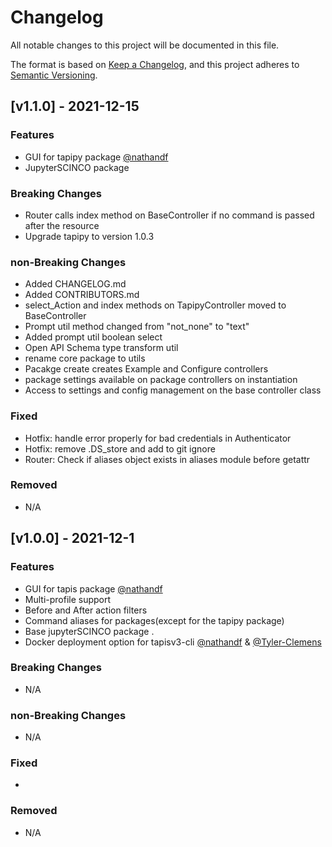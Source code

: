 # Changelog
All notable changes to this project will be documented in this file.

The format is based on [Keep a Changelog](https://keepachangelog.com/en/1.0.0/),
and this project adheres to [Semantic Versioning](https://semver.org/spec/v2.0.0.html).

## [v1.1.0] - 2021-12-15

### Features
- GUI for tapipy package [@nathandf](https://github.com/nathandf)
- JupyterSCINCO package

### Breaking Changes
- Router calls index method on BaseController if no command is passed after the resource
- Upgrade tapipy to version 1.0.3

### non-Breaking Changes
- Added CHANGELOG.md
- Added CONTRIBUTORS.md
- select_Action and index methods on TapipyController moved to BaseController
- Prompt util method changed from "not_none" to "text"
- Added prompt util boolean select
- Open API Schema type transform util
- rename core package to utils
- Pacakge create creates Example and Configure controllers
- package settings available on package controllers on instantiation
- Access to settings and config management on the base controller class

### Fixed
- Hotfix: handle error properly for bad credentials in Authenticator
- Hotfix: remove .DS_store and add to git ignore
- Router: Check if aliases object exists in aliases module before getattr

### Removed
- N/A

## [v1.0.0] - 2021-12-1
### Features
- GUI for tapis package [@nathandf](https://github.com/nathandf)
- Multi-profile support
- Before and After action filters
- Command aliases for packages(except for the tapipy package)
- Base jupyterSCINCO package
.
- Docker deployment option for tapisv3-cli [@nathandf](https://github.com/nathandf) & [@Tyler-Clemens](https://github.com/Tyler-Clemens)

### Breaking Changes
- N/A

### non-Breaking Changes
- N/A

### Fixed
- 

### Removed
- N/A

